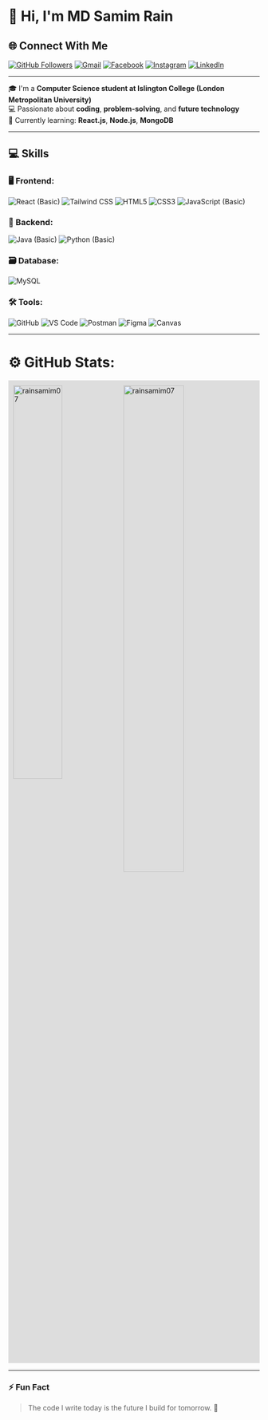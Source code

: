 # 👋 Hi, I'm MD Samim Rain


## 🌐 Connect With Me

[![GitHub Followers](https://img.shields.io/github/followers/rainsamim07?label=GitHub&style=social)](https://github.com/rainsamim07)
[![Gmail](https://img.shields.io/badge/Gmail-D14836?style=for-the-badge&logo=gmail&logoColor=white)](mailto:samimrain330@gmail.com)
[![Facebook](https://img.shields.io/badge/Facebook-1877F2?style=for-the-badge&logo=facebook&logoColor=white)](https://facebook.com/samimrain007)
[![Instagram](https://img.shields.io/badge/Instagram-E4405F?style=for-the-badge&logo=instagram&logoColor=white)](https://instagram.com/samim_rain07)
[![LinkedIn](https://img.shields.io/badge/LinkedIn-0A66C2?style=for-the-badge&logo=linkedin&logoColor=white)](https://www.linkedin.com/in/samim-rain-6a3b9b267/)

---


🎓 I'm a **Computer Science student at Islington College (London Metropolitan University)**  
💻 Passionate about **coding**, **problem-solving**, and **future technology**  
🚀 Currently learning: **React.js**, **Node.js**, **MongoDB**

---

## 💻 Skills

### 🖥️ Frontend:  
![React (Basic)](https://img.shields.io/badge/React_(Basic)-20232A?style=for-the-badge&logo=react&logoColor=61DAFB) ![Tailwind CSS](https://img.shields.io/badge/TailwindCSS-38B2AC?style=for-the-badge&logo=tailwind-css&logoColor=white) ![HTML5](https://img.shields.io/badge/HTML5-E34F26?style=for-the-badge&logo=html5&logoColor=white) ![CSS3](https://img.shields.io/badge/CSS3-1572B6?style=for-the-badge&logo=css3&logoColor=white) ![JavaScript (Basic)](https://img.shields.io/badge/JavaScript_(Basic)-F7DF1E?style=for-the-badge&logo=javascript&logoColor=black)

### 🧠 Backend:  
![Java (Basic)](https://img.shields.io/badge/Java_(Basic)-ED8B00?style=for-the-badge&logo=openjdk&logoColor=white) ![Python (Basic)](https://img.shields.io/badge/Python_(Basic)-3776AB?style=for-the-badge&logo=python&logoColor=white)

### 🗃️ Database:  
![MySQL](https://img.shields.io/badge/MySQL-00758F?style=for-the-badge&logo=mysql&logoColor=white)

### 🛠️ Tools:  
![GitHub](https://img.shields.io/badge/GitHub-181717?style=for-the-badge&logo=github&logoColor=white) ![VS Code](https://img.shields.io/badge/VSCode-007ACC?style=for-the-badge&logo=visual-studio-code&logoColor=white) ![Postman](https://img.shields.io/badge/Postman-FF6C37?style=for-the-badge&logo=postman&logoColor=white) ![Figma](https://img.shields.io/badge/Figma-F24E1E?style=for-the-badge&logo=figma&logoColor=white) ![Canvas](https://img.shields.io/badge/Canvas-00C4CC?style=for-the-badge&logo=canvas&logoColor=white)



---
# ⚙️ GitHub Stats:
<div style="background-color: #ddd; padding: 10px;">
  <img width="45%" align="left" src="https://github-readme-stats.vercel.app/api/top-langs?username=rainsamim07&show_icons=true&locale=en&layout=compact" alt="rainsamim07" />
  <img width="50%" src="https://github-readme-streak-stats.herokuapp.com/?user=rainsamim07&" alt="rainsamim07" />
</div>



---

### ⚡ Fun Fact
> The code I write today is the future I build for tomorrow. 🌟
